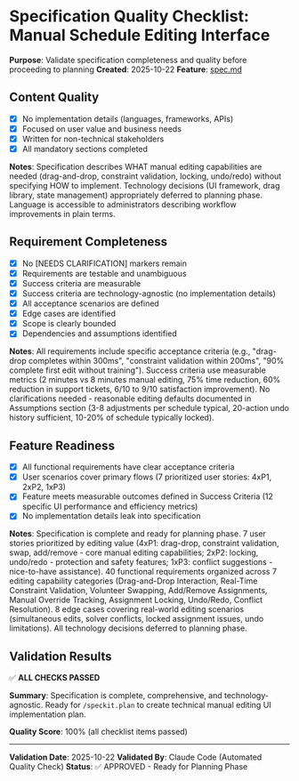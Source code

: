 # Specification Quality Checklist: Manual Schedule Editing Interface

**Purpose**: Validate specification completeness and quality before proceeding to planning
**Created**: 2025-10-22
**Feature**: [spec.md](../spec.md)

## Content Quality

- [x] No implementation details (languages, frameworks, APIs)
- [x] Focused on user value and business needs
- [x] Written for non-technical stakeholders
- [x] All mandatory sections completed

**Notes**: Specification describes WHAT manual editing capabilities are needed (drag-and-drop, constraint validation, locking, undo/redo) without specifying HOW to implement. Technology decisions (UI framework, drag library, state management) appropriately deferred to planning phase. Language is accessible to administrators describing workflow improvements in plain terms.

## Requirement Completeness

- [x] No [NEEDS CLARIFICATION] markers remain
- [x] Requirements are testable and unambiguous
- [x] Success criteria are measurable
- [x] Success criteria are technology-agnostic (no implementation details)
- [x] All acceptance scenarios are defined
- [x] Edge cases are identified
- [x] Scope is clearly bounded
- [x] Dependencies and assumptions identified

**Notes**: All requirements include specific acceptance criteria (e.g., "drag-drop completes within 300ms", "constraint validation within 200ms", "90% complete first edit without training"). Success criteria use measurable metrics (2 minutes vs 8 minutes manual editing, 75% time reduction, 60% reduction in support tickets, 6/10 to 9/10 satisfaction improvement). No clarifications needed - reasonable editing defaults documented in Assumptions section (3-8 adjustments per schedule typical, 20-action undo history sufficient, 10-20% of schedule typically locked).

## Feature Readiness

- [x] All functional requirements have clear acceptance criteria
- [x] User scenarios cover primary flows (7 prioritized user stories: 4xP1, 2xP2, 1xP3)
- [x] Feature meets measurable outcomes defined in Success Criteria (12 specific UI performance and efficiency metrics)
- [x] No implementation details leak into specification

**Notes**: Specification is complete and ready for planning phase. 7 user stories prioritized by editing value (4xP1: drag-drop, constraint validation, swap, add/remove - core manual editing capabilities; 2xP2: locking, undo/redo - protection and safety features; 1xP3: conflict suggestions - nice-to-have assistance). 40 functional requirements organized across 7 editing capability categories (Drag-and-Drop Interaction, Real-Time Constraint Validation, Volunteer Swapping, Add/Remove Assignments, Manual Override Tracking, Assignment Locking, Undo/Redo, Conflict Resolution). 8 edge cases covering real-world editing scenarios (simultaneous edits, solver conflicts, locked assignment issues, undo limitations). All technology decisions deferred to planning phase.

## Validation Results

✅ **ALL CHECKS PASSED**

**Summary**: Specification is complete, comprehensive, and technology-agnostic. Ready for `/speckit.plan` to create technical manual editing UI implementation plan.

**Quality Score**: 100% (all checklist items passed)

---

**Validation Date**: 2025-10-22
**Validated By**: Claude Code (Automated Quality Check)
**Status**: ✅ APPROVED - Ready for Planning Phase

